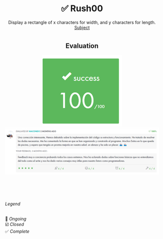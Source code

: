 # <h1 align="center"> :white_check_mark: Rush00</h1>
<p align="center">
 Display a rectangle of x characters for width, and y characters for length.<br>
<a href="../Resources/Subjects/en.subject_rush00.pdf">Subject</a>
</p>

# <h2 align="center"> Evaluation </h1>
<p align="center">
<a><img src="../Resources/Evals/grade_rush00.png" alt="evaluation2" class="centerImage"/></a><br />
<a><img src="../Resources/Evals/grades_rush00.png" alt="evaluation" width=1000 class="centerImage"/></a><br />
</p>

<br>
<br>
<br>

###### Legend
:black_square_button: _Ongoing_<br />
:ballot_box_with_check: _Closed_<br />
:white_check_mark: _Complete_<br />
